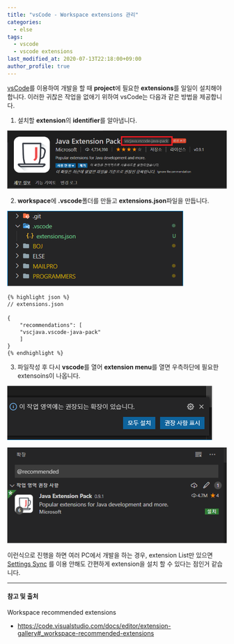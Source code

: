 ```yaml
---
title: "vsCode - Workspace extensions 관리"
categories: 
  - else
tags:
  - vscode
  - vscode extensions
last_modified_at: 2020-07-13T22:18:00+09:00
author_profile: true
---
```

[vsCode](https://code.visualstudio.com/)를 이용하여 개발을 할 때 **project**에 필요한 **extensions**를 일일이 설치해야합니다. 이러한 귀찮은 작업을 없애기 위하여 vsCode는 다음과 같은 방법을 제공합니다.


1. 설치할 **extension**의 **identifier**를 알아냅니다.

![1](/assets/img/posts/else/extensions/1.png)

2. **workspace**에 **.vscode**폴더를 만들고 **extensions.json**파일을 만듭니다.

![2](/assets/img/posts/else/extensions/2.png)

    {% highlight json %}
    // extensions.json

    {
        "recommendations": [
        "vscjava.vscode-java-pack"
        ]
    }    
    {% endhighlight %}

3. 파일작성 후 다시 **vscode**를 열어 **extension menu**를 열면 우측하단에 필요한 extensoins이 나옵니다.

![3](/assets/img/posts/else/extensions/3.png)

![4](/assets/img/posts/else/extensions/4.png)


이런식으로 진행을 하면 여러 PC에서 개발을 하는 경우, extension List만 있으면	
[Settings Sync](https://marketplace.visualstudio.com/items?itemName=Shan.code-settings-sync)
를 이용 안해도 간편하게 extension을 설치 할 수 있다는 점인거 같습니다.

---
#### 참고 및 출처

Workspace recommended extensions

- https://code.visualstudio.com/docs/editor/extension-gallery#_workspace-recommended-extensions

